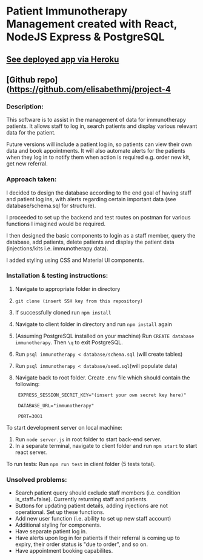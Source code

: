 # Patient Immunotherapy Management created with React, NodeJS Express & PostgreSQL

## [See deployed app via Heroku](https://floating-anchorage-93531.herokuapp.com/)

## [Github repo](https://github.com/elisabethmj/project-4

### Description:
This software is to assist in the management of data for immunotherapy patients. It allows staff to log in, search patients and display various relevant data for the patient. 

Future versions will include a patient log in, so patients can view their own data and book appointments. It will also automate alerts for the patients when they log in to notify them when action is required e.g. order new kit, get new referral. 

### Approach taken:
I decided to design the database according to the end goal of having staff and patient log ins, with alerts regarding certain important data (see database/schema.sql for structure).

I proceeded to set up the backend and test routes on postman for various functions I imagined would be required.

I then designed the basic components to login as a staff member, query the database, add patients, delete patients and display the patient data (injections/kits i.e. immunotherapy data).

I added styling using CSS and Material UI components.

### Installation & testing instructions:
1. Navigate to appropriate folder in directory 
2. `git clone (insert SSH key from this repository)`
2. If successfully cloned run `npm install`
3. Navigate to client folder in directory and run `npm install` again
4. (Assuming PostgreSQL installed on your machine) Run `CREATE database immunotherapy`. Then `\q` to exit PostgreSQL.
5. Run `psql immunotherapy < database/schema.sql` (will create tables)
6. Run `psql immunotherapy < database/seed.sql`(will populate data)
7. Navigate back to root folder. Create .env file which should contain the following:

        EXPRESS_SESSION_SECRET_KEY="(insert your own secret key here)"

        DATABASE_URL="immunotherapy"

        PORT=3001

To start development server on local machine:
1. Run `node server.js` in root folder to start back-end server.
2. In a separate terminal, navigate to client folder and run `npm start` to start react server.

To run tests:
Run `npm run test` in client folder (5 tests total).

### Unsolved problems:
- Search patient query should exclude staff members (i.e. condition is_staff=false). Currently returning staff and patients.
- Buttons for updating patient details, adding injections are not operational. Set up these functions.
- Add new user function (i.e. ability to set up new staff account)
- Additional styling for components.
- Have separate patient log in.
- Have alerts upon log in for patients if their referral is coming up to expiry, their order status is "due to order", and so on.
- Have appointment booking capabilites.

